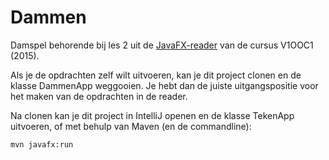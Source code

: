 Dammen 
===================================

Damspel behorende bij les 2 uit de [JavaFX-reader](docs/v1ooc1_2015_java-fx_reader.pdf) van de cursus V1OOC1 (2015).

Als je de opdrachten zelf wilt uitvoeren, kan je dit project clonen en de klasse DammenApp weggooien. Je hebt dan de juiste uitgangspositie voor het maken van de opdrachten in de reader.

Na clonen kan je dit project in IntelliJ openen en de klasse TekenApp uitvoeren, of met behulp van Maven (en de commandline):

```
mvn javafx:run
```
